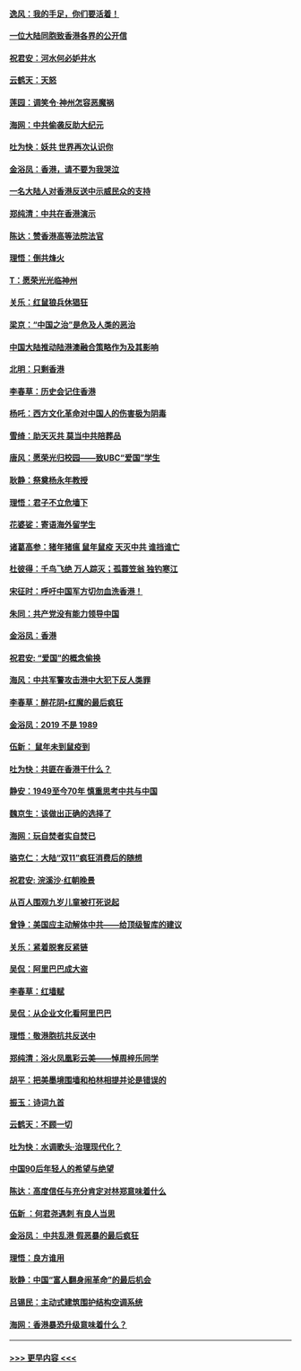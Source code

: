 #### [逸风：我的手足，你们要活着！](../pages/nsc993/n11676352.md?t=11240644) 
#### [一位大陆同胞致香港各界的公开信](../pages/nsc993/n11675761.md?t=11240644) 
#### [祝君安：河水何必妒井水](../pages/nsc993/n11675746.md?t=11240644) 
#### [云鹤天：天怒](../pages/nsc993/n11675718.md?t=11240644) 
#### [莲园：调笑令‧神州怎容恶魔祸](../pages/nsc993/n11675648.md?t=11240644) 
#### [海网：中共偷袭反助大纪元](../pages/nsc993/n11673515.md?t=11240644) 
#### [吐为快：妖共 世界再次认识你](../pages/nsc993/n11673506.md?t=11240644) 
#### [金浴凤：香港，请不要为我哭泣](../pages/nsc993/n11673248.md?t=11240644) 
#### [一名大陆人对香港反送中示威民众的支持](../pages/nsc993/n11672615.md?t=11240644) 
#### [郑纯清：中共在香港演示](../pages/nsc993/n11670539.md?t=11240644) 
#### [陈达：赞香港高等法院法官](../pages/nsc993/n11669542.md?t=11240644) 
#### [理悟：倒共烽火](../pages/nsc993/n11668844.md?t=11240644) 
#### [T：愿荣光光临神州](../pages/nsc993/n11668421.md?t=11240644) 
#### [关乐：红鼠狼兵休猖狂](../pages/nsc993/n11668378.md?t=11240644) 
#### [梁京：“中国之治”是危及人类的恶治](../pages/nsc993/n11668328.md?t=11240644) 
#### [中国大陆推动陆港澳融合策略作为及其影响](../pages/nsc993/n11668157.md?t=11240644) 
#### [北明：只剩香港](../pages/nsc993/n11668002.md?t=11240644) 
#### [李春草：历史会记住香港](../pages/nsc993/n11667927.md?t=11240644) 
#### [杨吒：西方文化革命对中国人的伤害极为阴毒](../pages/nsc993/n11664521.md?t=11240644) 
#### [雪绮：助天灭共 莫当中共陪葬品](../pages/nsc993/n11662650.md?t=11240644) 
#### [唐风：愿荣光归校园——致UBC“爱国”学生](../pages/nsc993/n11662194.md?t=11240644) 
#### [耿静：祭奠杨永年教授](../pages/nsc993/n11662514.md?t=11240644) 
#### [理悟：君子不立危墙下](../pages/nsc993/n11662172.md?t=11240644) 
#### [花婆娑：寄语海外留学生](../pages/nsc993/n11662121.md?t=11240644) 
#### [诸葛高参：猪年猪瘟 鼠年鼠疫 天灭中共 谁挡谁亡](../pages/nsc993/n11661980.md?t=11240644) 
#### [杜彼得：千鸟飞绝 万人踪灭；孤蓑笠翁 独钓寒江](../pages/nsc993/n11661170.md?t=11240644) 
#### [宋征时：呼吁中国军方切勿血洗香港！](../pages/nsc993/n11415318.md?t=11240644) 
#### [朱同：共产党没有能力领导中国](../pages/nsc993/n11660421.md?t=11240644) 
#### [金浴凤：香港](../pages/nsc993/n11660419.md?t=11240644) 
#### [祝君安: “爱国”的概念偷换](../pages/nsc993/n11659706.md?t=11240644) 
#### [海风：中共军警攻击港中大犯下反人类罪](../pages/nsc993/n11659632.md?t=11240644) 
#### [李春草：醉花阴•红魔的最后疯狂](../pages/nsc993/n11659287.md?t=11240644) 
#### [金浴凤：2019 不是 1989](../pages/nsc993/n11657663.md?t=11240644) 
#### [伍新： 鼠年未到鼠疫到](../pages/nsc993/n11655098.md?t=11240644) 
#### [吐为快：共匪在香港干什么？](../pages/nsc993/n11654891.md?t=11240644) 
#### [静安：1949至今70年 慎重思考中共与中国](../pages/nsc993/n11651244.md?t=11240644) 
#### [魏京生：该做出正确的选择了](../pages/nsc993/n11653084.md?t=11240644) 
#### [海网：玩自焚者实自焚已](../pages/nsc993/n11652423.md?t=11240644) 
#### [骆克仁：大陆“双11”疯狂消费后的随想](../pages/nsc993/n11652305.md?t=11240644) 
#### [祝君安: 浣溪沙·红朝晚景](../pages/nsc993/n11652258.md?t=11240644) 
#### [从百人围观九岁儿童被打死说起](../pages/nsc993/n11651030.md?t=11240644) 
#### [曾铮：美国应主动解体中共——给顶级智库的建议](../pages/nsc993/n11649888.md?t=11240644) 
#### [关乐：紧着脱套反紧链](../pages/nsc993/n11649069.md?t=11240644) 
#### [吴侃：阿里巴巴成大盗](../pages/nsc993/n11645523.md?t=11240644) 
#### [李春草：红墙赋](../pages/nsc993/n11646389.md?t=11240644) 
#### [吴侃：从企业文化看阿里巴巴](../pages/nsc993/n11645476.md?t=11240644) 
#### [理悟：敬港胞抗共反送中](../pages/nsc993/n11645466.md?t=11240644) 
#### [郑纯清：浴火凤凰彩云美——悼周梓乐同学](../pages/nsc993/n11645155.md?t=11240644) 
#### [胡平：把美墨境围墙和柏林相提并论是错误的](../pages/nsc993/n11645134.md?t=11240644) 
#### [振玉：诗词九首](../pages/nsc993/n11644081.md?t=11240644) 
#### [云鹤天：不顾一切](../pages/nsc993/n11643508.md?t=11240644) 
#### [吐为快：水调歌头·治理现代化？](../pages/nsc993/n11643485.md?t=11240644) 
#### [中国90后年轻人的希望与绝望](../pages/nsc993/n11642317.md?t=11240644) 
#### [陈达：高度信任与充分肯定对林郑意味着什么](../pages/nsc993/n11641441.md?t=11240644) 
#### [伍新 ：何君尧遇刺 有良人当思](../pages/nsc993/n11641503.md?t=11240644) 
#### [金浴凤： 中共乱港  假恶暴的最后疯狂](../pages/nsc993/n11641495.md?t=11240644) 
#### [理悟：良方谁用](../pages/nsc993/n11641463.md?t=11240644) 
#### [耿静：中国“富人翻身闹革命”的最后机会](../pages/nsc993/n11640655.md?t=11240644) 
#### [吕锡民：主动式建筑围护结构空调系统](../pages/nsc993/n11640168.md?t=11240644) 
#### [海网：香港暴恐升级意味着什么？](../pages/nsc993/n11635904.md?t=11240644) 

----
#### [ >>> 更早内容 <<< ](../indexes/nsc993-earlier.md)
